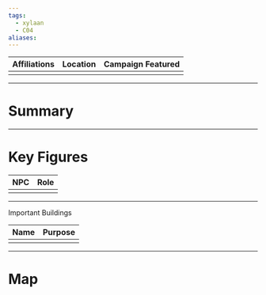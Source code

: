 ```yaml
---
tags:
  - xylaan
  - C04
aliases:
---
```


| Affiliations | Location | Campaign Featured |
| ------------ | ------- | ----------- |
|              |         |             |

---
 # Summary


---
 # Key Figures
 
 | NPC | Role |
 |:---- | ---- |
 |    |   |


---
Important Buildings 
 
 | Name | Purpose |
 |:---- | ---- |
 |    |    |

---
 # Map
